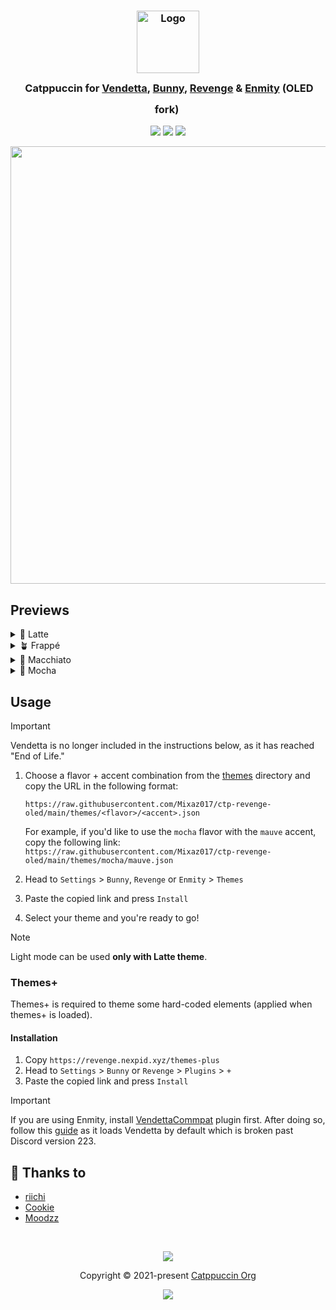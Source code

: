 <h3 align="center">
 <img src="https://raw.githubusercontent.com/catppuccin/catppuccin/main/assets/logos/exports/1544x1544_circle.png" width="100" alt="Logo"/><br/>
 <img src="https://raw.githubusercontent.com/catppuccin/catppuccin/main/assets/misc/transparent.png" height="30" width="0px"/>
 Catppuccin for <a href="https://github.com/vendetta-mod/Vendetta">Vendetta</a>, <a href="https://github.com/pyoncord/Bunny">Bunny</a>, <a href='https://github.com/revenge-mod/revenge-bundle'>Revenge</a> & <a href="https://github.com/enmity-mod/enmity">Enmity</a> (OLED fork)
 <img src="https://raw.githubusercontent.com/catppuccin/catppuccin/main/assets/misc/transparent.png" height="30" width="0px"/>
</h3>

<p align="center">
 <a href="https://github.com/Mixaz017/ctp-revenge-oled/stargazers"><img src="https://img.shields.io/github/stars/Mixaz017/ctp-revenge-oled?colorA=363a4f&colorB=b7bdf8&style=for-the-badge"></a>
 <a href="https://github.com/Mixaz017/ctp-revenge-oled/issues"><img src="https://img.shields.io/github/issues/Mixaz017/ctp-revenge-oled?colorA=363a4f&colorB=f5a97f&style=for-the-badge"></a>
 <a href="https://github.com/Mixaz017/ctp-revenge-oled/contributors"><img src="https://img.shields.io/github/contributors/Mixaz017/ctp-revenge-oled?colorA=363a4f&colorB=a6da95&style=for-the-badge"></a>
</p>

<p align="center">
  <img src="assets/preview.webp" height="700px"/>
</p>

## Previews

<details>
<summary>🌻 Latte</summary>
<img src="assets/latte.webp"/>
</details>
<details>
<summary>🪴 Frappé</summary>
<img src="assets/frappe.webp"/>
</details>
<details>
<summary>🌺 Macchiato</summary>
<img src="assets/macchiato.webp"/>
</details>
<details>
<summary>🌿 Mocha</summary>
<img src="assets/mocha.webp"/>
</details>

## Usage

> [!IMPORTANT]
> Vendetta is no longer included in the instructions below, as it has reached
> "End of Life."

1. Choose a flavor + accent combination from the [themes](./themes) directory and copy the URL in the following format:
   ```
   https://raw.githubusercontent.com/Mixaz017/ctp-revenge-oled/main/themes/<flavor>/<accent>.json
   ```

   For example, if you'd like to use the `mocha` flavor with the `mauve` accent, copy the following link: `https://raw.githubusercontent.com/Mixaz017/ctp-revenge-oled/main/themes/mocha/mauve.json`
2. Head to `Settings` > `Bunny`, `Revenge` or `Enmity` > `Themes`
3. Paste the copied link and press `Install`
4. Select your theme and you're ready to go!

> [!NOTE]  
> Light mode can be used **only with Latte theme**.

### Themes+

Themes+ is required to theme some hard-coded elements (applied when themes+ is
loaded).

#### Installation
1. Copy `https://revenge.nexpid.xyz/themes-plus`
2. Head to `Settings` > `Bunny` or `Revenge` > `Plugins` > `+`
3. Paste the copied link and press `Install`
> [!IMPORTANT]
> If you are using Enmity, install
> [VendettaCommpat](https://discord.com/channels/950850315601711176/1019645460589318165/1211473409154744350)
> plugin first. After doing so, follow this
> [guide](https://discord.com/channels/950850315601711176/1239393517151846412)
> as it loads Vendetta by default which is broken past Discord version 223.
> 

## 💝 Thanks to

- [riichi](https://github.com/riivx)
- [Cookie](https://github.com/Covkie)
- [Moodzz](https://github.com/Moodzz1)

&nbsp;

<p align="center">
 <img src="https://raw.githubusercontent.com/catppuccin/catppuccin/main/assets/footers/gray0_ctp_on_line.svg?sanitize=true" />
</p>

<p align="center">
 Copyright &copy; 2021-present <a href="https://github.com/catppuccin" target="_blank">Catppuccin Org</a>
</p>

<p align="center">
 <a href="https://github.com/catppuccin/catppuccin/blob/main/LICENSE"><img src="https://img.shields.io/static/v1.svg?style=for-the-badge&label=License&message=MIT&logoColor=d9e0ee&colorA=363a4f&colorB=b7bdf8"/></a>
</p>

